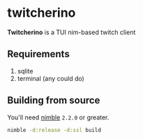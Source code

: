 # twitcherino
**Twitcherino** is a TUI nim-based twitch client 

## Requirements
1. sqlite
2. terminal (any could do)

## Building from source
You'll need [nimble](https://nim-lang.org/) ``2.2.0`` or greater. 
```bash
nimble -d:release -d:ssl build
```


